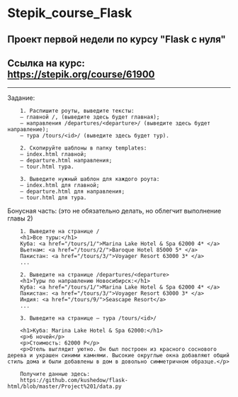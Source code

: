 # Stepik_course_Flask

##    Проект первой недели по курсу "Flask с нуля"
##    Ссылка на курс: https://stepik.org/course/61900
-----
Задание:

        1. Распишите роуты, выведите тексты:
        – главной /, (выведите здесь будет главная);
        – направления /departures/<departure>/ (выведите здесь будет направление);
        – тура /tours/<id>/ (выведите здесь будет тур).

        2. Скопируйте шаблоны в папку templates:
        – index.html главной;
        – departure.html направления;
        – tour.html тура.

        3. Выведите нужный шаблон для каждого роута:
        – index.html для главной;
        – departure.html для направления;
        – tour.html для тура.

Бонусная часть: (это не обязательно делать, но облегчит выполнение главы 2)

        1. Выведите на странице /
        <h1>Все туры:</h1>
        Куба: <a href="/tours/1/">Marina Lake Hotel & Spa 62000 4* </a>
        Вьетнам: <a href="/tours/2/">Baroque Hotel 85000 5* </a>
        Пакистан: <a href="/tours/3/">Voyager Resort 63000 3* </a>
        ...

        2. Выведите на странице /departures/<departure>
        <h1>Туры по направлению Новосибирск:</h1>
        Куба: <a href="/tours/1/">Marina Lake Hotel & Spa 62000 4* </a>
        Пакистан: <a href="/tours/3/">Voyager Resort 63000 3* </a>
        Индия: <a href="/tours/9/">Seascape Resort</a>
        ...

        3. Выведите на странице – тура /tours/<id>/

        <h1>Куба: Marina Lake Hotel & Spa 62000:</h1>
        <p>6 ночей</p>
        <p>Стоимость: 62000 Р</p>
        <p>Отель выглядит уютно. Он был построен из красного соснового дерева и украшен синими камнями. Высокие округлые окна добавляют общий стиль дома и были добавлены в дом в довольно симметричном образце.</p>

        Получите данные здесь:
        https://github.com/kushedow/flask-html/blob/master/Project%201/data.py
